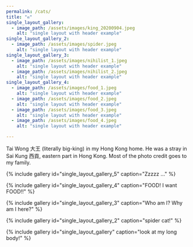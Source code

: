 ```yaml
---
permalink: /cats/
title: "ฅ"
single_layout_gallery:
  - image_path: /assets/images/king_20200904.jpeg
    alt: "single layout with header example"
single_layout_gallery_2:
  - image_path: /assets/images/spider.jpeg
    alt: "single layout with header example"    
single_layout_gallery_3:
  - image_path: /assets/images/nihilist_1.jpeg
    alt: "single layout with header example"
  - image_path: /assets/images/nihilist_2.jpeg
    alt: "single layout with header example"  
single_layout_gallery_4:
  - image_path: /assets/images/food_1.jpeg
    alt: "single layout with header example"
  - image_path: /assets/images/food_2.jpeg
    alt: "single layout with header example"    
  - image_path: /assets/images/food_3.jpeg
    alt: "single layout with header example"
  - image_path: /assets/images/food_4.jpeg
    alt: "single layout with header example"    

---
```

Tai Wong 大王 (literally big-king) in my Hong Kong home. He was a stray in Sai Kung 西貢, eastern part in Hong Kong. Most of the photo credit goes to my family. 

{% include gallery id="single_layout_gallery_5" caption="Zzzzz ..." %}

{% include gallery id="single_layout_gallery_4" caption="FOOD! I want FOOD!!" %}

{% include gallery id="single_layout_gallery_3" caption="Who am I? Why am I here?" %}

{% include gallery id="single_layout_gallery_2" caption="spider cat!" %}

{% include gallery id="single_layout_gallery" caption="look at my long body!" %}

